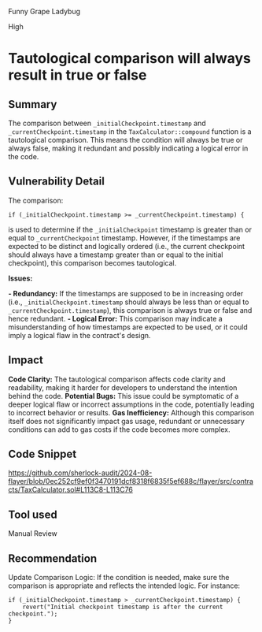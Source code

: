 Funny Grape Ladybug

High

# Tautological comparison will always result in true or false

## Summary
The comparison between `_initialCheckpoint.timestamp` and `_currentCheckpoint.timestamp` in the `TaxCalculator::compound` function is a tautological comparison. This means the condition will always be true or always false, making it redundant and possibly indicating a logical error in the code.

## Vulnerability Detail
The comparison:
```solidity
if (_initialCheckpoint.timestamp >= _currentCheckpoint.timestamp) {
```

is used to determine if the `_initialCheckpoint` timestamp is greater than or equal to `_currentCheckpoint` timestamp. However, if the timestamps are expected to be distinct and logically ordered (i.e., the current checkpoint should always have a timestamp greater than or equal to the initial checkpoint), this comparison becomes tautological.

**Issues:**

**- Redundancy:** If the timestamps are supposed to be in increasing order (i.e., `_initialCheckpoint.timestamp` should always be less than or equal to `_currentCheckpoint.timestamp`), this comparison is always true or false and hence redundant.
**- Logical Error:** This comparison may indicate a misunderstanding of how timestamps are expected to be used, or it could imply a logical flaw in the contract's design.

## Impact
**Code Clarity:** The tautological comparison affects code clarity and readability, making it harder for developers to understand the intention behind the code.
**Potential Bugs:** This issue could be symptomatic of a deeper logical flaw or incorrect assumptions in the code, potentially leading to incorrect behavior or results.
**Gas Inefficiency:** Although this comparison itself does not significantly impact gas usage, redundant or unnecessary conditions can add to gas costs if the code becomes more complex.

## Code Snippet
https://github.com/sherlock-audit/2024-08-flayer/blob/0ec252cf9ef0f3470191dcf8318f6835f5ef688c/flayer/src/contracts/TaxCalculator.sol#L113C8-L113C76

## Tool used

Manual Review

## Recommendation
Update Comparison Logic: If the condition is needed, make sure the comparison is appropriate and reflects the intended logic. For instance:

```solidity
if (_initialCheckpoint.timestamp > _currentCheckpoint.timestamp) {
    revert("Initial checkpoint timestamp is after the current checkpoint.");
}
```
